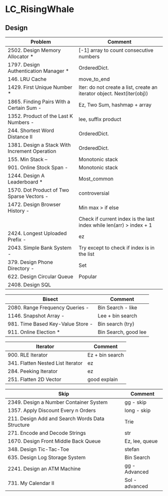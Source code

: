 # LC_RisingWhale
## Design

| Problem | Comment |
| ------ | ----------- |
|2502. Design Memory Allocator *  | [-1] array to count consecutive numbers |
|1797. Design Authentication Manager *  | OrderedDict. |
|146. LRU Cache  | move_to_end |
|1429. First Unique Number * | Iter: do not create a list, create an iterator object. Next(iter(obj)) |
|1865. Finding Pairs With a Certain Sum -  | Ez, Two Sum, hashmap + array |
|1352. Product of the Last K Numbers - | lee, suffix product |
|244. Shortest Word Distance II  | OrderedDict. |
|1381. Design a Stack With Increment Operation | OrderedDict. |
|155. Min Stack – | Monotonic stack |
|901. Online Stock Span - | Monotonic stack |
|1244. Design A Leaderboard *  | Most_common |
|1570. Dot Product of Two Sparse Vectors - | controversial |
|1472. Design Browser History - | Min max > if else |
|| Check if current index is the last index while len(arr) > index + 1 |
|2424. Longest Uploaded Prefix - | ez |
|2043. Simple Bank System - | Try except to check if index is in the list |
|379. Design Phone Directory -| Set |
|622. Design Circular Queue  | Popular  |
|2408. Design SQL | |

| Bisect| Comment |
| ------ | ----------- |
|2080. Range Frequency Queries - | Bin Search - like|
|1146. Snapshot Array - | Lee + bin search  |
|981. Time Based Key-Value Store - | Bin search (try) |
|911. Online Election * | Bin Search, good lee |

| Iterator| Comment |
| ------ | ----------- |
|900. RLE Iterator | Ez + bin search |
|341. Flatten Nested List Iterator | ez  |
|284. Peeking Iterator | ez |
|251. Flatten 2D Vector | good explain |

| Skip | Comment |
| ------ | ----------- |
|2349. Design a Number Container System | gg - skip |
|1357. Apply Discount Every n Orders | long - skip  |
|211. Design Add and Search Words Data Structure | Trie |
|271. Encode and Decode Strings | str |
|1670. Design Front Middle Back Queue | Ez, lee, queue |
|348. Design Tic-Tac-Toe | stefan |
|635. Design Log Storage System | Bin Search |
|2241. Design an ATM Machine | gg - Advanced  |
|731. My Calendar II | Sol - advanced |

